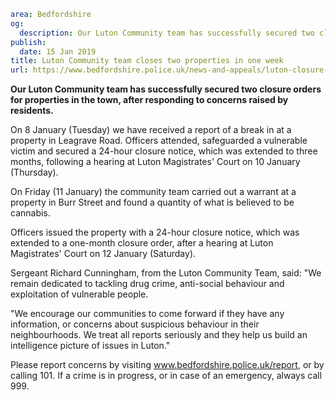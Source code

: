 ```yaml
area: Bedfordshire
og:
  description: Our Luton Community team has successfully secured two closure orders for properties in the town, after responding to concerns raised by residents.
publish:
  date: 15 Jan 2019
title: Luton Community team closes two properties in one week
url: https://www.bedfordshire.police.uk/news-and-appeals/luton-closure-orders-jan19
```

**Our Luton Community team has successfully secured two closure orders for properties in the town, after responding to concerns raised by residents.**

On 8 January (Tuesday) we have received a report of a break in at a property in Leagrave Road. Officers attended, safeguarded a vulnerable victim and secured a 24-hour closure notice, which was extended to three months, following a hearing at Luton Magistrates' Court on 10 January (Thursday).

On Friday (11 January) the community team carried out a warrant at a property in Burr Street and found a quantity of what is believed to be cannabis.

Officers issued the property with a 24-hour closure notice, which was extended to a one-month closure order, after a hearing at Luton Magistrates' Court on 12 January (Saturday).

Sergeant Richard Cunningham, from the Luton Community Team, said: "We remain dedicated to tackling drug crime, anti-social behaviour and exploitation of vulnerable people.

"We encourage our communities to come forward if they have any information, or concerns about suspicious behaviour in their neighbourhoods. We treat all reports seriously and they help us build an intelligence picture of issues in Luton."

Please report concerns by visiting www.bedfordshire.police.uk/report, or by calling 101. If a crime is in progress, or in case of an emergency, always call 999.

